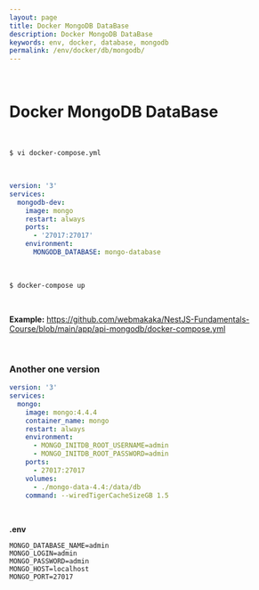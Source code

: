 ```yaml
---
layout: page
title: Docker MongoDB DataBase
description: Docker MongoDB DataBase
keywords: env, docker, database, mongodb
permalink: /env/docker/db/mongodb/
---
```


<br/>

# Docker MongoDB DataBase

<br/>

    $ vi docker-compose.yml

<br/>

```yaml
version: '3'
services:
  mongodb-dev:
    image: mongo
    restart: always
    ports:
      - '27017:27017'
    environment:
      MONGODB_DATABASE: mongo-database
```

<br/>

```
$ docker-compose up
```

<br/>

**Example:**
https://github.com/webmakaka/NestJS-Fundamentals-Course/blob/main/app/api-mongodb/docker-compose.yml

<br/>

### Another one version

```yaml
version: '3'
services:
  mongo:
    image: mongo:4.4.4
    container_name: mongo
    restart: always
    environment:
      - MONGO_INITDB_ROOT_USERNAME=admin
      - MONGO_INITDB_ROOT_PASSWORD=admin
    ports:
      - 27017:27017
    volumes:
      - ./mongo-data-4.4:/data/db
    command: --wiredTigerCacheSizeGB 1.5
```

<br/>

**.env**

```
MONGO_DATABASE_NAME=admin
MONGO_LOGIN=admin
MONGO_PASSWORD=admin
MONGO_HOST=localhost
MONGO_PORT=27017
```
